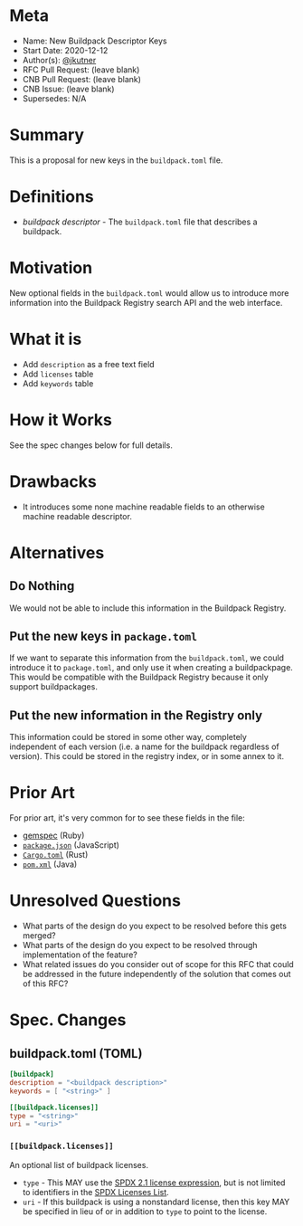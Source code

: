 # Meta
[meta]: #meta
- Name: New Buildpack Descriptor Keys
- Start Date: 2020-12-12
- Author(s): [@jkutner](@jkutner)
- RFC Pull Request: (leave blank)
- CNB Pull Request: (leave blank)
- CNB Issue: (leave blank)
- Supersedes: N/A

# Summary
[summary]: #summary

This is a proposal for new keys in the `buildpack.toml` file.

# Definitions
[definitions]: #definitions

* _buildpack descriptor_ - The `buildpack.toml` file that describes a buildpack.

# Motivation
[motivation]: #motivation

New optional fields in the `buildpack.toml` would allow us to introduce more information into the Buildpack Registry search API and the web interface.

# What it is
[what-it-is]: #what-it-is

* Add `description` as a free text field
* Add `licenses` table
* Add `keywords` table

# How it Works
[how-it-works]: #how-it-works

See the spec changes below for full details.

# Drawbacks
[drawbacks]: #drawbacks

- It introduces some none machine readable fields to an otherwise machine readable descriptor.

# Alternatives
[alternatives]: #alternatives

## Do Nothing

We would not be able to include this information in the Buildpack Registry.

## Put the new keys in `package.toml`

If we want to separate this information from the `buildpack.toml`, we could introduce it to `package.toml`, and only use it when creating a buildpackpage. This would be compatible with the Buildpack Registry because it only support buildpackages.

## Put the new information in the Registry only

This information could be stored in some other way, completely independent of each version (i.e. a name for the buildpack regardless of version). This could be stored in the registry index, or in some annex to it.

# Prior Art
[prior-art]: #prior-art

For prior art, it's very common for to see these fields in the file:
* [gemspec](https://guides.rubygems.org/specification-reference/) (Ruby)
* [`package.json`](https://docs.npmjs.com/cli/v6/configuring-npm/package-json) (JavaScript)
* [`Cargo.toml`](https://doc.rust-lang.org/cargo/reference/manifest.html) (Rust)
* [`pom.xml`](https://maven.apache.org/pom.html) (Java)

# Unresolved Questions
[unresolved-questions]: #unresolved-questions

- What parts of the design do you expect to be resolved before this gets merged?
- What parts of the design do you expect to be resolved through implementation of the feature?
- What related issues do you consider out of scope for this RFC that could be addressed in the future independently of the solution that comes out of this RFC?

# Spec. Changes
[spec-changes]: #spec-changes

## buildpack.toml (TOML)

```toml
[buildpack]
description = "<buildpack description>"
keywords = [ "<string>" ]

[[buildpack.licenses]]
type = "<string>"
uri = "<uri>"
```

### `[[buildpack.licenses]]`

An optional list of buildpack licenses.

* `type` - This MAY use the [SPDX 2.1 license expression](https://spdx.org/spdx-specification-21-web-version), but is not limited to identifiers in the [SPDX Licenses List](https://spdx.org/licenses/).
* `uri` - If this buildpack is using a nonstandard license, then this key MAY be specified in lieu of or in addition to `type` to point to the license.
